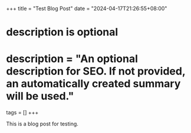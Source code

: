 +++
title = "Test Blog Post"
date = "2024-04-17T21:26:55+08:00"

#
# description is optional
#
# description = "An optional description for SEO. If not provided, an automatically created summary will be used."

tags = []
+++

This is a blog post for testing.
